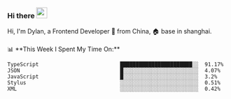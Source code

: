 ### Hi there <img src="https://media.giphy.com/media/hvRJCLFzcasrR4ia7z/giphy.gif" width="25px">

<!-- ![visitors](https://visitor-badge.glitch.me/badge?page_id=dislfyer.dislfyer) --!>

Hi, I'm Dylan, a Frontend Developer 🚀 from China, 🏠 base in shanghai.
<br/>
<br/>

📊 **This Week I Spent My Time On:**


<!--START_SECTION:waka-->

```text
TypeScript                          ███████████████████████░░  91.17%
JSON                                █░░░░░░░░░░░░░░░░░░░░░░░░  4.07%
JavaScript                          █░░░░░░░░░░░░░░░░░░░░░░░░  3.2%
Stylus                              ░░░░░░░░░░░░░░░░░░░░░░░░░  0.51%
XML                                 ░░░░░░░░░░░░░░░░░░░░░░░░░  0.42%
```

<!--END_SECTION:waka-->

<!--
**About Me:**
 -->

